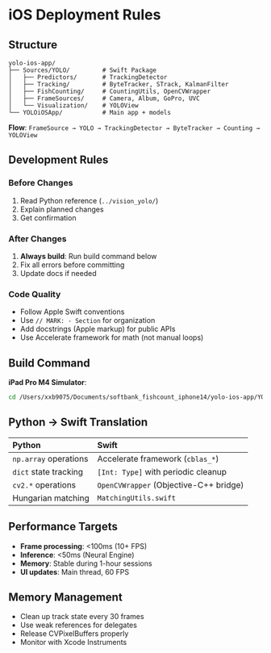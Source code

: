 # iOS Deployment Rules

## Structure

```
yolo-ios-app/
├── Sources/YOLO/         # Swift Package
│   ├── Predictors/       # TrackingDetector
│   ├── Tracking/         # ByteTracker, STrack, KalmanFilter
│   ├── FishCounting/     # CountingUtils, OpenCVWrapper
│   ├── FrameSources/     # Camera, Album, GoPro, UVC
│   └── Visualization/    # YOLOView
└── YOLOiOSApp/           # Main app + models
```

**Flow**: `FrameSource → YOLO → TrackingDetector → ByteTracker → Counting → YOLOView`

## Development Rules

### Before Changes
1. Read Python reference (`../vision_yolo/`)
2. Explain planned changes
3. Get confirmation

### After Changes
1. **Always build**: Run build command below
2. Fix all errors before committing
3. Update docs if needed

### Code Quality
- Follow Apple Swift conventions
- Use `// MARK: - Section` for organization
- Add docstrings (Apple markup) for public APIs
- Use Accelerate framework for math (not manual loops)

## Build Command

**iPad Pro M4 Simulator**:
```bash
cd /Users/xxb9075/Documents/softbank_fishcount_iphone14/yolo-ios-app/YOLOiOSApp && xcodebuild -configuration Debug -scheme YOLOiOSApp -destination 'platform=iOS Simulator,id=496AC0E9-62B9-4335-B558-AD31BDD5F8D1' FRAMEWORK_SEARCH_PATHS="/Users/xxb9075/Documents/softbank_fishcount_iphone14/yolo-ios-app/YOLOiOSApp/Packages/ios-simulator /Users/xxb9075/Documents/softbank_fishcount_iphone14/yolo-ios-app/YOLOiOSApp/Packages/MobileVLCKit.xcframework" SWIFT_OBJC_BRIDGING_HEADER="/Users/xxb9075/Documents/softbank_fishcount_iphone14/yolo-ios-app/YOLOiOSApp/YOLOiOSApp-Bridging-Header.h" OTHER_LDFLAGS="-lc++ -ObjC" OTHER_CPLUSPLUSFLAGS="-Wno-documentation -Wno-documentation-deprecated-sync -Wno-documentation-unknown-command -Wno-quoted-include-in-framework-header" -quiet | grep -E "error:|warning:|BUILD|SUCCEEDED|FAILED" | head -50
```

## Python → Swift Translation

| Python | Swift |
|:-------|:------|
| `np.array` operations | Accelerate framework (`cblas_*`) |
| `dict` state tracking | `[Int: Type]` with periodic cleanup |
| `cv2.*` operations | `OpenCVWrapper` (Objective-C++ bridge) |
| Hungarian matching | `MatchingUtils.swift` |

## Performance Targets

- **Frame processing**: <100ms (10+ FPS)
- **Inference**: <50ms (Neural Engine)
- **Memory**: Stable during 1-hour sessions
- **UI updates**: Main thread, 60 FPS

## Memory Management

- Clean up track state every 30 frames
- Use weak references for delegates
- Release CVPixelBuffers properly
- Monitor with Xcode Instruments